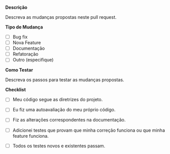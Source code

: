 **Descrição**

Descreva as mudanças propostas neste pull request.

**Tipo de Mudança**

- [ ] Bug fix
- [ ] Nova Feature
- [ ] Documentação
- [ ] Refatoração
- [ ] Outro (especifique)

**Como Testar**

Descreva os passos para testar as mudanças propostas.

**Checklist**

- [ ] Meu código segue as diretrizes do projeto.
- [ ] Eu fiz uma autoavaliação do meu próprio código.
- [ ] Fiz as alterações correspondentes na documentação.
- [ ] Adicionei testes que provam que minha correção funciona ou que minha feature funciona.
- [ ] Todos os testes novos e existentes passam.

